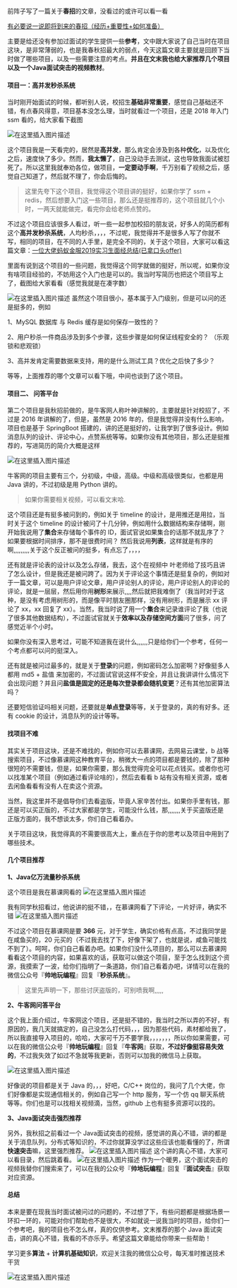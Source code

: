前阵子写了一篇关于**春招**的文章，没看过的或许可以看一看

[有必要说一说即将到来的春招（经历+重要性+如何准备）](https://mp.weixin.qq.com/s/290o702TOaXw4bUsUcl9CQ)

主要是给还没有参加过面试的学生提供一些**参考**，文中跟大家说了自己当时在项目这块，是非常薄弱的，也是我春秋招最大的弱点，今天这篇文章主要就是回顾下当时做了哪些项目，以及一些需要注意的考点。**并且在文末我也给大家推荐几个项目以及一个Java面试突击的视频教材**。

#### 项目一：高并发秒杀系统

当时刚开始面试的时候，都听别人说，校招生**基础非常重要**，感觉自己基础还不错，有点春风得意，项目基本没怎么理，当时就看过一个项目，还是 2018 年入门 ssm 看的，给大家看下截图

![在这里插入图片描述](https://img-blog.csdnimg.cn/20191211182324758.png?x-oss-process=image/watermark,type_ZmFuZ3poZW5naGVpdGk,shadow_10,text_aHR0cHM6Ly9ibG9nLmNzZG4ubmV0L20wXzM3OTA3Nzk3,size_16,color_FFFFFF,t_70)

这个项目我是一天看完的，居然是**高并发**，那么肯定会涉及到各种**优化**，以及优化之后，速度快了多少。然而，**我太懒了**，自己没动手去测试，这也导致我面试被怼死了。所以这里我就奉劝各位，做项目，**一定要动手啊**，千万别看了视频之后，感觉自己知道了，然后就不理了，你会后悔的。

> 这里先夸下这个项目，我觉得这个项目讲的挺好，如果你学了 ssm + redis，然后想要入门这一些项目，那么还是挺推荐的，这个项目就几个小时，一两天就能做完，看完你会给老师点赞的。

不过这个项目应该很多人看过，听一些一起参加校招的朋友说，好多人的简历都有这个**高并发秒杀系统**，人均秒杀，，，，不过呢，我觉得并不是很多人写了你就不写，相同的项目，在不同的人手里，是完全不同的，关于这个项目，大家可以看这篇文章：[一位大佬蚂蚁金服2019实习生面经总结(已拿口头offer)](https://mp.weixin.qq.com/s/2RIGVvKLdd9jkS_pNBHHNQ)

里面有说到这个项目的一些问题，我觉得这个同学就做的挺好，所以呢，如果你没有啥项目经验的，不妨用这个入门也是可以的。我当时写简历也把这个项目写上了，截图给大家看看（感觉我就是在凑字数）

![在这里插入图片描述](https://img-blog.csdnimg.cn/20191211184543754.png?x-oss-process=image/watermark,type_ZmFuZ3poZW5naGVpdGk,shadow_10,text_aHR0cHM6Ly9ibG9nLmNzZG4ubmV0L20wXzM3OTA3Nzk3,size_16,color_FFFFFF,t_70)
虽然这个项目很小，基本属于入门级别，但是可以问的还是挺多的，例如 

1、MySQL 数据库 与 Redis 缓存是如何保存一致性的？

2、用户秒杀一件商品涉及到多个步骤，这些步骤是如何保证线程安全的？
（乐观锁和悲观锁）

3、高并发肯定需要数据来支持，用的是什么测试工具？优化之后快了多少？

等等，上面推荐的哪个文章可以看下哦，中间也谈到了这个项目。

#### 项目二、 问答平台

第二个项目是我秋招前做的，是牛客网人称叶神讲解的，主要就是针对校招了，不过是 2016 年讲解的了，但是，虽然是 2016 年的，但是我觉得并没有什么影响，项目也是基于 SpringBoot 搭建的，讲的还是挺好的，让我学到了很多设计。例如消息队列的设计、评论中心，点赞系统等等。如果你没有其他项目，那么还是挺推荐的，写进简历的简介大概是这样

![在这里插入图片描述](https://img-blog.csdnimg.cn/20191211184956198.png?x-oss-process=image/watermark,type_ZmFuZ3poZW5naGVpdGk,shadow_10,text_aHR0cHM6Ly9ibG9nLmNzZG4ubmV0L20wXzM3OTA3Nzk3,size_16,color_FFFFFF,t_70)

牛客网的项目主要有三个，分初级，中级，高级。中级和高级很类似，也都是用 Java 讲的，不过初级是用 Python 讲的。

> 如果你需要相关视频，可以看文末哈.



这个项目还是有挺多被问到的，例如关于 timeline 的设计，是用推还是用拉，当时关于这个 timeline 的设计被问了十几分钟，例如用什么数据结构来存储啊，刚开始我说用了**集合**来存储每个事件的 ID，面试官说如果集合的话那不就乱序了？如果要根据时间排序，那不是很费时间？  然后我说用**列表**，这样就是有序的啊,,,,,,,,,关于这个反正被问的挺多，有点忘了，，，，

还有就是评论表的设计以及怎么存储，我去，这个在视频中 叶老师给了技巧且讲了怎么设计，但是我还是被问跨了。因为关于评论这个事情还是挺复杂的，例如对于一篇文章，可以是用户评论文章，用户评论别人的评论，用户评论别人的评论的评论，就是一层层，然后用你用**树形**来展示,,,,然后就把我难倒了（我当时对于这种，是没有考虑用树形的，而是像平时朋友圈那样，没有用树形，而是展示 xx 评论了 xx，xx 回复了 xx）。当然，我当时说了用一个**集合**来记录谁评论了我（也说了很多其他数据结构），不过面试官就关于**效率以及存储空间方面**问了很多，问了感觉近半个小时。

如果你没有深入思考过，可能不知道我在说什么,,,,,,只是给你们一个参考，任何一个考点都可以问的挺深入。

还有就是被问过最多的，就是关于**登录**的问题，例如密码怎么加密啊？好像挺多人都用 md5 + 盐值 来加密的，不过面试官说这样不安全，并且让我讲讲什么情况下会出现问题？并且问**盐值是固定的还是每次登录都会随机变更**？还有其他加密算法吗？

还要短信验证吗相关问题，还要就是**单点登录**等等，关于登录的，真的有好多。还有 cookie 的设计，消息队列的设计等等。

#### 找项目不难

其实关于项目这块，还是不难找的，例如你可以去慕课网，去网易云课堂，b 战等搜索项目，不过像慕课网这种教育平台，稍微大一点的项目都是要钱的，除了那种很短的不需要钱，但是，如果你需要，那么我觉得完全可以花点钱买。或者你也可以找准某个项目（例如通过看评论啥的），然后去看看 b 站有没有相关资源，或者去闲鱼看看有没有人在卖这个资源。

当然，我这里并不是倡导你们去看盗版，毕竟人家辛苦付出。如果你手里有钱，那还是可以买正版的，不过大家都是学生，可能没什么钱，那,,,,,,,关于买盗版还是正版方面的，我不想谈太多，你们自己看着办。

关于项目这块，我觉得真的不需要很高大上，重点在于你的思考以及项目中用到了哪些技术。

#### 几个项目推荐

**1、Java亿万流量秒杀系统**

这个项目是我在慕课网看的
![在这里插入图片描述](https://img-blog.csdnimg.cn/20191211200808640.png?x-oss-process=image/watermark,type_ZmFuZ3poZW5naGVpdGk,shadow_10,text_aHR0cHM6Ly9ibG9nLmNzZG4ubmV0L20wXzM3OTA3Nzk3,size_16,color_FFFFFF,t_70)

我有同学秋招看过，他说讲的挺不错，，在慕课网看了下评论，一片好评，确实不错
![在这里插入图片描述](https://img-blog.csdnimg.cn/20191211200922265.png?x-oss-process=image/watermark,type_ZmFuZ3poZW5naGVpdGk,shadow_10,text_aHR0cHM6Ly9ibG9nLmNzZG4ubmV0L20wXzM3OTA3Nzk3,size_16,color_FFFFFF,t_70)

不过这个项目在慕课网是要 **366** 元，对于学生，确实价格有点高，不过我同学是在咸鱼买的，20 元买的（不过我去找了下，好像下架了，也就是说，咸鱼可能找不到了）。呵呵，你们自己看着办吧。如果你们没什么项目的，那么可以去慕课网看看这个项目的内容，如果喜欢的话，获取可以做这个项目，至于怎么找到这个资源，我摸索了一波，给你们指明了一条道路，你们自己看着办吧，详情可以在我的微信公众号『**帅地玩编程**』回复『**秒杀系统**』。

> 这里先声明一下，那些讨厌盗版的，可别喷我啊,,,,,



**2、牛客网问答平台**

这个我上面介绍过，牛客网这个项目，还是挺不错的，我当时之所以弄的不好，有原因的，我几天就搞定的，自己没怎么打代码，，，因为那些代码，素材都给我了，所以我直接导入项目的，哈哈，大家可千万不要学我，，，，，，，所以你如果需要，可以在我的微信公众号『**帅地玩编程**』回复『**牛客网**』获取，**不过好像挺容易失效的**，不过我失效了如过不急就等我更新，否则可以加我的微信马上获取。

![在这里插入图片描述](https://img-blog.csdnimg.cn/20191211202048256.png?x-oss-process=image/watermark,type_ZmFuZ3poZW5naGVpdGk,shadow_10,text_aHR0cHM6Ly9ibG9nLmNzZG4ubmV0L20wXzM3OTA3Nzk3,size_16,color_FFFFFF,t_70)

好像说的项目都是关于 Java 的，，，好吧，C/C++ 岗位的，我问了几个大佬，你们好像都是实现通信相关的，例如自己写一个 http 服务，写一个仿 qq 聊天系统等等。你们也是可以找相关视频滴，当然，github 上也有挺多资源可以找的。


**3、Java面试突击强烈推荐**

另外，我秋招之前看过一个 Java面试突击的视频，感觉讲的真心不错，讲的都是关于消息队列，分布式等知识的，不过你就算没学过这些应该也能看懂的了，所谓**快速突击**嘛，这里强烈推荐。
![在这里插入图片描述](https://img-blog.csdnimg.cn/20191212163031439.png?x-oss-process=image/watermark,type_ZmFuZ3poZW5naGVpdGk,shadow_10,text_aHR0cHM6Ly9ibG9nLmNzZG4ubmV0L20wXzM3OTA3Nzk3,size_16,color_FFFFFF,t_70)
这个讲的真心不错，大家可以看目录，然后跳着看。
![在这里插入图片描述](https://img-blog.csdnimg.cn/20191212163100762.png?x-oss-process=image/watermark,type_ZmFuZ3poZW5naGVpdGk,shadow_10,text_aHR0cHM6Ly9ibG9nLmNzZG4ubmV0L20wXzM3OTA3Nzk3,size_16,color_FFFFFF,t_70)
作为一个暖男，这个面试突击的视频我替你们搜索来了，可以在我的公众号『**帅地玩编程**』回复『**面试突击**』获取对应资源。

#### 总结

本来是要在现我当时面试被问过的问题的，不过想了下，有些问题都是根据场景一环扣一环的，可能对你们帮助也不是很大，不如就说一说我当时的项目，给你们一个参考吧，我的项目也不怎么样，真的仅供参考。文末推荐的那个 Java 面试突击，讲的真心不错，我看的不亦乐乎。希望这篇文章能给你带来一些帮助！

学习更多**算法** + **计算机基础知识**，欢迎关注我的微信公众号，每天准时推送技术干货

![在这里插入图片描述](https://img-blog.csdnimg.cn/20200306223728524.png?x-oss-process=image/watermark,type_ZmFuZ3poZW5naGVpdGk,shadow_10,text_aHR0cHM6Ly9ibG9nLmNzZG4ubmV0L20wXzM3OTA3Nzk3,size_16,color_FFFFFF,t_70)



